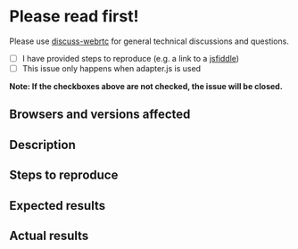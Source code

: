 # Please read first!
Please use [discuss-webrtc](https://groups.google.com/forum/#!forum/discuss-webrtc) for general technical discussions and questions.

- [ ] I have provided steps to reproduce (e.g. a link to a [jsfiddle](https://jsfiddle.net/))
- [ ] This issue only happens when adapter.js is used

**Note: If the checkboxes above are not checked, the issue will be closed.**

## Browsers and versions affected


## Description


## Steps to reproduce


## Expected results


## Actual results
